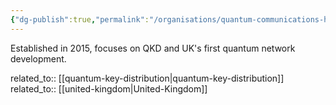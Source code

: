 ```yaml
---
{"dg-publish":true,"permalink":"/organisations/quantum-communications-hub/","title":"Quantum Communications Hub"}
---
```



Established in 2015, focuses on QKD and UK's first quantum network development.

related_to:: [[quantum-key-distribution\|quantum-key-distribution]]
related_to:: [[united-kingdom\|United-Kingdom]]
